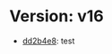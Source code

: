 # Version: v16

* [dd2b4e8](https://github.com/VictoriaSko/unit-demo-cra/commit/dd2b4e8bea8c552cc01563bd3db7d57005aaea95): test
